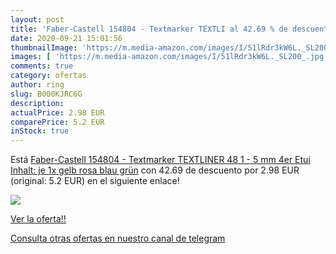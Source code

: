 ```yaml
---
layout: post
title: 'Faber-Castell 154804 - Textmarker TEXTLI al 42.69 % de descuento'
date: 2020-09-21 15:01:56
thumbnailImage: 'https://m.media-amazon.com/images/I/51lRdr3kW6L._SL200_.jpg'
images: [ 'https://m.media-amazon.com/images/I/51lRdr3kW6L._SL200_.jpg' ]
comments: true
category: ofertas
author: ring
slug: B000KJRC6G
description:
actualPrice: 2.98 EUR
comparePrice: 5.2 EUR
inStock: true
---
```


Está [Faber-Castell 154804 - Textmarker TEXTLINER 48  1 - 5 mm  4er Etui  Inhalt: je 1x gelb  rosa  blau  grün](https://www.amazon.com/dp/B000KJRC6G/?tag=redken08-20) con 42.69 de descuento por 2.98 EUR (original: 5.2 EUR) en el siguiente enlace!

[![](https://m.media-amazon.com/images/I/51lRdr3kW6L._SL200_.jpg)](https://www.amazon.com/dp/B000KJRC6G/?tag=redken08-20)

[Ver la oferta!!](https://www.amazon.com/dp/B000KJRC6G/?tag=redken08-20)

[Consulta otras ofertas en nuestro canal de telegram](https://t.me/s/ofertas25)
